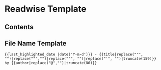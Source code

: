 # Readwise Template

## Contents

## File Name Template

```jinja2
{{last_highlighted_date |date('Y-m-d')}} - {{title|replace(""", "")|replace(""","")|replace("'", "")|replace("'", "")|truncate(159)}} by {{author|replace("@","")|truncate(80)}}
```